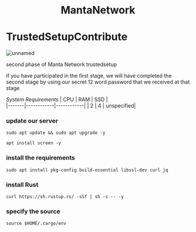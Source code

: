  <h1 align="center">MantaNetwork </h1>

# TrustedSetupContribute
![unnamed](https://user-images.githubusercontent.com/100621008/204383868-7952c4c5-fd5e-4c86-aec1-0761f7045d2e.jpg)

second phase of Manta Network trustedsetup

if you have participated in the first stage, we will have completed the second stage by using our secret 12 word password that we received at that stage

*System Requirements*
|  CPU  |    RAM     |     SSD    |  
|-------|------------|------------|
|    2  |      4     | unspecified|

### update our server
```
sudo apt update && sudo apt upgrade -y
```
```
apt install screen -y
```
### install the requirements
```
sudo apt install pkg-config build-essential libssl-dev curl jq
```
### install Rust
```
curl https://sh.rustup.rs/ -sSf | sh -s -- -y
```
### specify the source
```
source $HOME/.cargo/env
```
